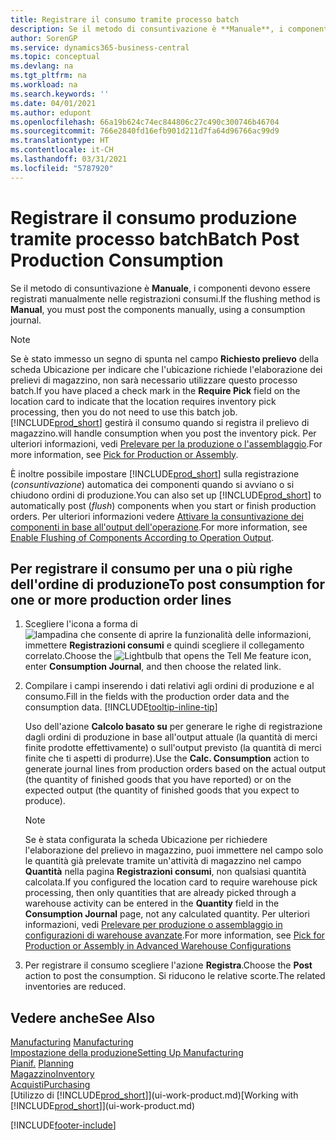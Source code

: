 ```yaml
---
title: Registrare il consumo tramite processo batch
description: Se il metodo di consuntivazione è **Manuale**, i componenti devono essere registrati manualmente nelle registrazioni consumi.
author: SorenGP
ms.service: dynamics365-business-central
ms.topic: conceptual
ms.devlang: na
ms.tgt_pltfrm: na
ms.workload: na
ms.search.keywords: ''
ms.date: 04/01/2021
ms.author: edupont
ms.openlocfilehash: 66a19b624c74ec844806c27c490c300746b46704
ms.sourcegitcommit: 766e2840fd16efb901d211d7fa64d96766ac99d9
ms.translationtype: HT
ms.contentlocale: it-CH
ms.lasthandoff: 03/31/2021
ms.locfileid: "5787920"
---
```

# <a name="batch-post-production-consumption"></a><span data-ttu-id="9e92a-103">Registrare il consumo produzione tramite processo batch</span><span class="sxs-lookup"><span data-stu-id="9e92a-103">Batch Post Production Consumption</span></span>

<span data-ttu-id="9e92a-104">Se il metodo di consuntivazione è **Manuale**, i componenti devono essere registrati manualmente nelle registrazioni consumi.</span><span class="sxs-lookup"><span data-stu-id="9e92a-104">If the flushing method is **Manual**, you must post the components manually, using a consumption journal.</span></span>  

>[!NOTE]
> <span data-ttu-id="9e92a-105">Se è stato immesso un segno di spunta nel campo **Richiesto prelievo** della scheda Ubicazione per indicare che l'ubicazione richiede l'elaborazione dei prelievi di magazzino, non sarà necessario utilizzare questo processo batch.</span><span class="sxs-lookup"><span data-stu-id="9e92a-105">If you have placed a check mark in the **Require Pick** field on the location card to indicate that the location requires inventory pick processing, then you do not need to use this batch job.</span></span> [!INCLUDE[prod_short](includes/prod_short.md)] <span data-ttu-id="9e92a-106">gestirà il consumo quando si registra il prelievo di magazzino.</span><span class="sxs-lookup"><span data-stu-id="9e92a-106">will handle consumption when you post the inventory pick.</span></span> <span data-ttu-id="9e92a-107">Per ulteriori informazioni, vedi [Prelevare per la produzione o l'assemblaggio](warehouse-how-to-pick-for-production.md#to-pick-components-in-basic-warehouse-configurations).</span><span class="sxs-lookup"><span data-stu-id="9e92a-107">For more information, see [Pick for Production or Assembly](warehouse-how-to-pick-for-production.md#to-pick-components-in-basic-warehouse-configurations).</span></span> 

<span data-ttu-id="9e92a-108">È inoltre possibile impostare [!INCLUDE[prod_short](includes/prod_short.md)] sulla registrazione (*consuntivazione*) automatica dei componenti quando si avviano o si chiudono ordini di produzione.</span><span class="sxs-lookup"><span data-stu-id="9e92a-108">You can also set up [!INCLUDE[prod_short](includes/prod_short.md)] to automatically post (*flush*) components when you start or finish production orders.</span></span> <span data-ttu-id="9e92a-109">Per ulteriori informazioni vedere [Attivare la consuntivazione dei componenti in base all'output dell'operazione](production-how-to-flush-components-according-to-operation-output.md).</span><span class="sxs-lookup"><span data-stu-id="9e92a-109">For more information, see [Enable Flushing of Components According to Operation Output](production-how-to-flush-components-according-to-operation-output.md).</span></span>

## <a name="to-post-consumption-for-one-or-more-production-order-lines"></a><span data-ttu-id="9e92a-110">Per registrare il consumo per una o più righe dell'ordine di produzione</span><span class="sxs-lookup"><span data-stu-id="9e92a-110">To post consumption for one or more production order lines</span></span>

1.  <span data-ttu-id="9e92a-111">Scegliere l'icona a forma di ![lampadina che consente di aprire la funzionalità delle informazioni](media/ui-search/search_small.png "Informazioni sull'operazione che si desidera eseguire"), immettere **Registrazioni consumi** e quindi scegliere il collegamento correlato.</span><span class="sxs-lookup"><span data-stu-id="9e92a-111">Choose the ![Lightbulb that opens the Tell Me feature](media/ui-search/search_small.png "Tell me what you want to do") icon, enter **Consumption Journal**, and then choose the related link.</span></span>  
2.  <span data-ttu-id="9e92a-112">Compilare i campi inserendo i dati relativi agli ordini di produzione e al consumo.</span><span class="sxs-lookup"><span data-stu-id="9e92a-112">Fill in the fields with the production order data and the consumption data.</span></span> [!INCLUDE[tooltip-inline-tip](includes/tooltip-inline-tip_md.md)]  

    <span data-ttu-id="9e92a-113">Uso dell'azione **Calcolo basato su** per generare le righe di registrazione dagli ordini di produzione in base all'output attuale (la quantità di merci finite prodotte effettivamente) o sull'output previsto (la quantità di merci finite che ti aspetti di produrre).</span><span class="sxs-lookup"><span data-stu-id="9e92a-113">Use the **Calc. Consumption** action to generate journal lines from production orders based on the actual output (the quantity of finished goods that you have reported) or on the expected output (the quantity of finished goods that you expect to produce).</span></span>

    > [!NOTE]
    > <span data-ttu-id="9e92a-114">Se è stata configurata la scheda Ubicazione per richiedere l'elaborazione del prelievo in magazzino, puoi immettere nel campo solo le quantità già prelevate tramite un'attività di magazzino nel campo **Quantità** nella pagina **Registrazioni consumi**, non qualsiasi quantità calcolata.</span><span class="sxs-lookup"><span data-stu-id="9e92a-114">If you configured the location card to require warehouse pick processing, then only quantities that are already picked through a warehouse activity can be entered in the **Quantity** field in the **Consumption Journal** page, not any calculated quantity.</span></span> <span data-ttu-id="9e92a-115">Per ulteriori informazioni, vedi [Prelevare per produzione o assemblaggio in configurazioni di warehouse avanzate](warehouse-how-to-pick-for-internal-operations-in-advanced-warehousing.md).</span><span class="sxs-lookup"><span data-stu-id="9e92a-115">For more information, see [Pick for Production or Assembly in Advanced Warehouse Configurations](warehouse-how-to-pick-for-internal-operations-in-advanced-warehousing.md)</span></span>

3.  <span data-ttu-id="9e92a-116">Per registrare il consumo scegliere l'azione **Registra**.</span><span class="sxs-lookup"><span data-stu-id="9e92a-116">Choose the **Post** action to post the consumption.</span></span> <span data-ttu-id="9e92a-117">Si riducono le relative scorte.</span><span class="sxs-lookup"><span data-stu-id="9e92a-117">The related inventories are reduced.</span></span>



## <a name="see-also"></a><span data-ttu-id="9e92a-118">Vedere anche</span><span class="sxs-lookup"><span data-stu-id="9e92a-118">See Also</span></span>

<span data-ttu-id="9e92a-119">[Manufacturing](production-manage-manufacturing.md)  </span><span class="sxs-lookup"><span data-stu-id="9e92a-119">[Manufacturing](production-manage-manufacturing.md)  </span></span>  
[<span data-ttu-id="9e92a-120">Impostazione della produzione</span><span class="sxs-lookup"><span data-stu-id="9e92a-120">Setting Up Manufacturing</span></span>](production-configure-production-processes.md)  
<span data-ttu-id="9e92a-121">[Pianif.](production-planning.md)    </span><span class="sxs-lookup"><span data-stu-id="9e92a-121">[Planning](production-planning.md)    </span></span>  
[<span data-ttu-id="9e92a-122">Magazzino</span><span class="sxs-lookup"><span data-stu-id="9e92a-122">Inventory</span></span>](inventory-manage-inventory.md)  
[<span data-ttu-id="9e92a-123">Acquisti</span><span class="sxs-lookup"><span data-stu-id="9e92a-123">Purchasing</span></span>](purchasing-manage-purchasing.md)  
<span data-ttu-id="9e92a-124">[Utilizzo di [!INCLUDE[prod_short](includes/prod_short.md)]](ui-work-product.md)</span><span class="sxs-lookup"><span data-stu-id="9e92a-124">[Working with [!INCLUDE[prod_short](includes/prod_short.md)]](ui-work-product.md)</span></span>


[!INCLUDE[footer-include](includes/footer-banner.md)]
